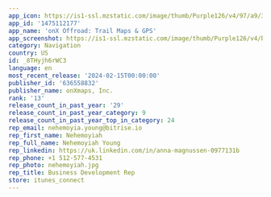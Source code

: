 ```yaml
---
app_icon: https://is1-ssl.mzstatic.com/image/thumb/Purple126/v4/97/a9/31/97a93156-d82b-8ef4-6ef4-4e28255d86d0/AppIcon-Offroad-0-0-1x_U007epad-0-0-sRGB-85-220.png/1024x1024bb.png
app_id: '1475112177'
app_name: 'onX Offroad: Trail Maps & GPS'
app_screenshot: https://is1-ssl.mzstatic.com/image/thumb/Purple126/v4/bc/7e/1e/bc7e1e37-79a6-6a39-e22d-28e7d6c52171/72779c2b-128a-44fd-8a63-35bafb0584d4_Activity_Types_-_1284x2778_2022.4.png/1284x2778bb.png
category: Navigation
country: US
id: _8THyjh6rWC3
language: en
most_recent_release: '2024-02-15T00:00:00'
publisher_id: '636558832'
publisher_name: onXmaps, Inc.
rank: '13'
release_count_in_past_year: '29'
release_count_in_past_year_category: 9
release_count_in_past_year_top_in_category: 24
rep_email: nehemoyia.young@bitrise.io
rep_first_name: Nehemoyiah
rep_full_name: Nehemoyiah Young
rep_linkedin: https://uk.linkedin.com/in/anna-magnussen-0977131b
rep_phone: +1 512-577-4531
rep_photo: nehemoyiah.jpg
rep_title: Business Development Rep
store: itunes_connect
---
```

